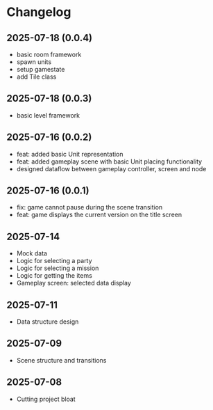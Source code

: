 # Changelog

## 2025-07-18 (0.0.4)
- basic room framework
- spawn units
- setup gamestate
- add Tile class

## 2025-07-18 (0.0.3)
- basic level framework

## 2025-07-16 (0.0.2)
- feat: added basic Unit representation
- feat: added gameplay scene with basic Unit placing functionality
- designed dataflow between gameplay controller, screen and node

## 2025-07-16 (0.0.1)
- fix: game cannot pause during the scene transition
- feat: game displays the current version on the title screen

## 2025-07-14
- Mock data
- Logic for selecting a party
- Logic for selecting a mission
- Logic for getting the items
- Gameplay screen: selected data display 

## 2025-07-11
- Data structure design

## 2025-07-09
- Scene structure and transitions

## 2025-07-08
- Cutting project bloat
